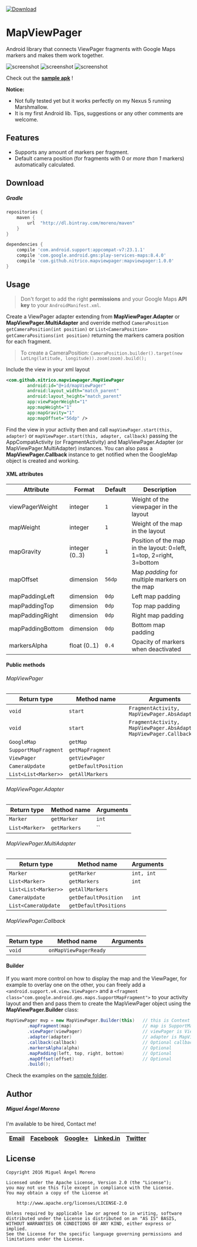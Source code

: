 [![Download](https://api.bintray.com/packages/moreno/maven/mapviewpager/images/download.svg) ](https://bintray.com/moreno/maven/mapviewpager/_latestVersion)

# MapViewPager

Android library that connects ViewPager fragments with Google Maps markers and makes them work together.

![screenshot](http://i.imgur.com/tZ7wO4D.png) ![screenshot](http://i.imgur.com/mfbp5ps.png) ![screenshot](http://i.imgur.com/C4dVMU7.png)

Check out the **[sample apk](https://github.com/nitrico/MapViewPager/raw/master/MapViewPager.apk)** !

**Notice:**
* Not fully tested yet but it works perfectly on my Nexus 5 running Marshmallow.
* It is my first Android lib. Tips, suggestions or any other comments are welcome.


## Features

* Supports any amount of markers per fragment.
* Default camera position (for fragments with 0 or *more than 1* markers) automatically calculated.


## Download

##### Gradle

```gradle
repositories {
    maven {
        url  "http://dl.bintray.com/moreno/maven" 
    }
}

dependencies {
    compile 'com.android.support:appcompat-v7:23.1.1'
    compile 'com.google.android.gms:play-services-maps:8.4.0'
    compile 'com.github.nitrico.mapviewpager:mapviewpager:1.0.0'
}
```


## Usage

> Don't forget to add the right **permissions** and your Google Maps **API key** to your `AndroidManifest.xml`.

Create a ViewPager adapter extending from **MapViewPager.Adapter** or **MapViewPager.MultiAdapter** and override method
`CameraPosition getCameraPosition(int position)` or `List<CameraPosition> getCameraPositions(int position)` returning the markers camera position for each fragment. 

> To create a CameraPosition: `CameraPosition.builder().target(new LatLng(latitude, longitude)).zoom(zoom).build();`

Include the view in your xml layout
```xml
<com.github.nitrico.mapviewpager.MapViewPager
        android:id="@+id/mapViewPager"
        android:layout_width="match_parent"
        android:layout_height="match_parent"
        app:viewPagerWeight="1"
        app:mapWeight="1"
        app:mapGravity="1"
        app:mapOffset="56dp" />
```

Find the view in your activity then and call `mapViewPager.start(this, adapter)` or `mapViewPager.start(this, adapter, callback)` passing the AppCompatActivity (or FragmentActivity) and MapViewPager.Adapter (or MapViewPager.MultiAdapter) instances. You can also pass a **MapViewPager.Callback** instance to get notified when the GoogleMap object is created and working.

#### XML attributes

|Attribute|Format|Default|Description
|---|---|---|---|
|viewPagerWeight|integer|`1`|Weight of the viewpager in the layout|
|mapWeight|integer|`1`|Weight of the map in the layout|
|mapGravity|integer (0..3)|`1`|Position of the map in the layout: 0=left, 1=top, 2=right, 3=bottom|
|mapOffset|dimension|`56dp`|Map *padding* for multiple markers on the map|
|mapPaddingLeft|dimension|`0dp`|Left map padding|
|mapPaddingTop|dimension|`0dp`|Top map padding|
|mapPaddingRight|dimension|`0dp`|Right map padding|
|mapPaddingBottom|dimension|`0dp`|Bottom map padding|
|markersAlpha|float (0..1)|`0.4`|Opacity of markers when deactivated|

#### Public methods

###### MapViewPager
|Return type|Method name|Arguments|
|---|---|---|
|`void`|`start`|`FragmentActivity, MapViewPager.AbsAdapter`|
|`void`|`start`|`FragmentActivity, MapViewPager.AbsAdapter, MapViewPager.Callback`|
|`GoogleMap`|`getMap`||
|`SupportMapFragment`|`getMapFragment`||
|`ViewPager`|`getViewPager`||
|`CameraUpdate`|`getDefaultPosition`||
|`List<List<Marker>>`|`getAllMarkers`||

###### MapViewPager.Adapter
|Return type|Method name|Arguments|
|---|---|---|
|`Marker`|`getMarker`|`int`|
|`List<Marker>`|`getMarkers`|``|

###### MapViewPager.MultiAdapter
|Return type|Method name|Arguments|
|---|---|---|
|`Marker`|`getMarker`|`int, int`|
|`List<Marker>`|`getMarkers`|`int`|
|`List<List<Marker>>`|`getAllMarkers`||
|`CameraUpdate`|`getDefaultPosition`|`int`||
|`List<CameraUpdate`|`getDefaultPositions`||

###### MapViewPager.Callback
|Return type|Method name|Arguments|
|---|---|---|
|`void`|`onMapViewPagerReady`||


#### Builder

If you want more control on how to display the map and the ViewPager, for example to overlay one on the other, you can freely add a `<android.support.v4.view.ViewPager>` and a `<fragment class="com.google.android.gms.maps.SupportMapFragment">` to your activity layout and then and pass them to create the MapViewPager object using the **MapViewPager.Builder** class:

```java
MapViewPager mvp = new MapViewPager.Builder(this)   // this is Context
        .mapFragment(map)                           // map is SupportMapFragment
        .viewPager(viewPager)                       // viewPager is ViewPager
        .adapter(adapter)                           // adapter is MapViewPager.Adapter or MapViewPager.MultiAdapter
        .callback(callback)                         // Optional callback is MapViewPager.Callback
        .markersAlpha(alpha)                        // Optional
        .mapPadding(left, top, right, bottom)       // Optional
        .mapOffset(offset)                          // Optional
        .build();
```

Check the examples on the [sample folder](https://github.com/nitrico/mapviewpager/tree/master/sample).


## Author

##### Miguel Ángel Moreno

I'm available to be hired, Contact me!

|[Email](mailto:nitrico@gmail.com)|[Facebook](https://www.facebook.com/miguelangelmoreno)|[Google+](https://plus.google.com/+Miguel%C3%81ngelMorenoS)|[Linked.in](https://www.linkedin.com/in/morenomiguelangel)|[Twitter](https://twitter.com/nitrico/)
|---|---|---|---|---|


## License
```
Copyright 2016 Miguel Ángel Moreno

Licensed under the Apache License, Version 2.0 (the "License");
you may not use this file except in compliance with the License.
You may obtain a copy of the License at

    http://www.apache.org/licenses/LICENSE-2.0

Unless required by applicable law or agreed to in writing, software
distributed under the License is distributed on an "AS IS" BASIS,
WITHOUT WARRANTIES OR CONDITIONS OF ANY KIND, either express or implied.
See the License for the specific language governing permissions and
limitations under the License.
```
